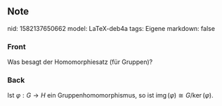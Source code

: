 ## Note
nid: 1582137650662
model: LaTeX-deb4a
tags: Eigene
markdown: false

### Front
Was besagt der Homomorphiesatz (für Gruppen)?

### Back
Ist $\varphi: G \rightarrow H$ ein Gruppenhomomorphismus, so ist
$\operatorname{img}(\varphi) \cong G / \operatorname{ker}(\varphi)$.
